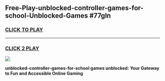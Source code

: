 
## Free-Play-unblocked-controller-games-for-school-Unblocked-Games #77gln
<h3>
<a href="https://news.freeplayer.one?title=unblocked-controller-games-for-school&ref=8M">CLICK TO PLAY</a></h3>
<hr>

<h3>
<a href="https://news.freeplayer.one?title=unblocked-controller-games-for-school&ref=8M">CLICK 2 PLAY</a>
  
</h3>

<a href="https://news.freeplayer.one?title=unblocked-controller-games-for-school&ref=8M"><img src="https://clearcache.store/games.png"></a>


**unblocked-controller-games-for-school games unblocked: Your Gateway to Fun and Accessible Online Gaming**

